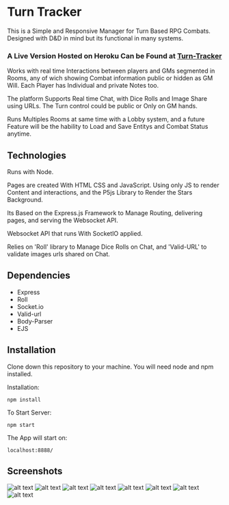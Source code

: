 # Turn Tracker

This is a Simple and Responsive Manager for Turn Based RPG Combats. Designed with D&D in mind but its functional in many systems.

### A Live Version Hosted on Heroku Can be Found at [Turn-Tracker](https://turn-tracker.herokuapp.com/) 

Works with real time Interactions between players and GMs segmented in Rooms, any of wich showing Combat information public or hidden as GM Will. Each Player has Individual and private Notes too.

The platform Supports Real time Chat, with Dice Rolls and Image Share using URLs. The Turn control could be public or Only on GM hands.

Runs Multiples Rooms at same time with a Lobby system, and a future Feature will be the hability to Load and Save Entitys and Combat Status anytime.

## Technologies

Runs with Node. 

Pages are created With HTML CSS and JavaScript. Using only JS to render Content and interactions, and the P5js Library to Render the Stars Background.

Its Based on the Express.js Framework to Manage Routing, delivering pages, and serving the Websocket API.

Websocket API that runs With SocketIO applied. 

Relies on 'Roll' library to Manage Dice Rolls on Chat, and 'Valid-URL' to validate images urls shared on Chat.

## Dependencies

  * Express 
  * Roll
  * Socket.io 
  * Valid-url 
  * Body-Parser
  * EJS
  
## Installation

Clone down this repository to your machine. You will need node and npm installed.  

Installation:

`npm install`  

To Start Server:

`npm start`  

The App will start on:

`localhost:8888/`

## Screenshots 
![alt text](https://i.ibb.co/KjycHmV/home.png)
![alt text](https://i.ibb.co/wQMTrm1/create.png)
![alt text](https://i.ibb.co/Jjhh0Hs/game-1.png)
![alt text](https://i.ibb.co/hH6TTxB/lobby.png)
![alt text](https://i.ibb.co/GsPjPJr/game2.png)
![alt text](https://i.ibb.co/3rHKZnF/smart.png)
![alt text](https://i.ibb.co/99Z92Rp/smart2resize.png)
![alt text](https://i.ibb.co/xFh7CTY/lobby2.png)
